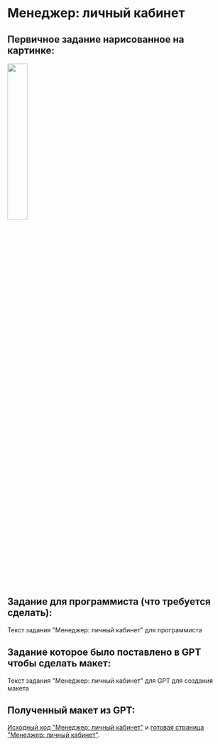 # Менеджер: личный кабинет

## Первичное задание нарисованное на картинке:
<p >
    <img src="/wiki/manager-lk.jpg" width="30%">
</p>

## Задание для программиста (что требуется сделать):

Текст задания "Менеджер: личный кабинет" для программиста

## Задание которое было поставлено в GPT чтобы сделать макет:

Текст задания "Менеджер: личный кабинет" для GPT для создания макета

## Полученный макет из GPT:

[Исходный код "Менеджер: личный кабинет"](/public_html/manager-lk.html) и <a href="https://htmlpreview.github.io?https://github.com/matveynator/restar/blob/main/public_html/manager-lk.html">готовая страница "Менеджер: личный кабинет"</a>.
